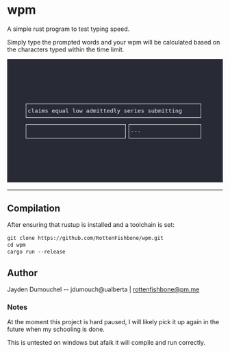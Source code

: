 # wpm
A simple rust program to test typing speed.

Simply type the prompted words and your wpm will be calculated based on the 
characters typed within the time limit.


![wpm demo](wpm-demo.gif)

---

## Compilation

After ensuring that rustup is installed and a toolchain is set:
```
git clone https://github.com/RottenFishbone/wpm.git
cd wpm
cargo run --release
```

## Author
Jayden Dumouchel -- jdumouch@ualberta | rottenfishbone@pm.me

### Notes
At the moment this project is hard paused, I will likely pick it up again in the future when my schooling is done.

This is untested on windows but afaik it will compile and run correctly.
